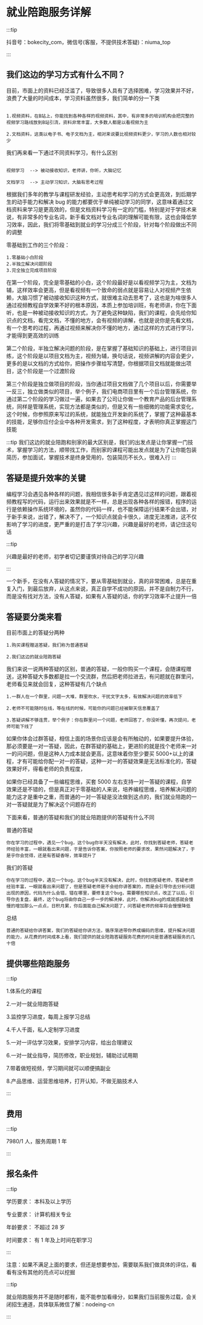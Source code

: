 # 就业陪跑服务详解

:::tip

抖音号：bokecity_com，微信号(客服，不提供技术答疑)：niuma_top

:::

## 我们这边的学习方式有什么不同？

目前，市面上的资料已经泛滥了，导致很多人具有了选择困难，学习效果并不好，浪费了大量的时间成本，学习资料虽然很多，我们简单的分一下类

```

1.视频资料，在B站上，你能找到各种各样的视频资料，其中，有非常多的培训机构会把完整的视频学习路线放到B站引流，资料非常丰富，大多数人都是以看视频为主

2.文档资料，这类以电子书、电子文档为主，相对来说要比视频资料更少，学习的人数也相对较少

```

我们再来看一下通过不同资料学习，有什么区别

```

视频学习  --> 被动接收知识，老师讲，你听，大脑记忆

文档学习  --> 主动学习知识，大脑有思考过程

```

根据我们多年的教学与课程研发经验，主动思考和学习的方式会更高效，到后期学生的动手能力和解决 bug 的能力都要优于单纯被动学习的同学，这意味着通过文档资料来学习是更高效的，但是文档资料学习有一定的门槛，特别是对于学技术来说，有非常多的专业名词，新手看文档对专业名词的理解可能有限，这也会降低学习效率，因此，我们将零基础到就业的学习分成三个阶段，针对每个阶段做出不同的调整

零基础到工作的三个阶段：

```
1.零基础小白阶段
2.半独立解决问题阶段
3.完全独立完成项目阶段
```

在第一个阶段，完全是零基础的小白，这个阶段最好是以看视频学习为主，文档为辅，这样效率会更高，但是看视频有一个致命的弱点就是容易让人对视频产生依赖，大脑习惯了被动接收知识这种方式，就很难主动去思考了，这也是为啥很多人通过视频教程自学效果不好的根本原因，本质上参加培训班，有老师讲，你在下面听，也是一种被动接收知识的方式，为了避免这种缺陷，我们的课程，会先给你知识点的文档，看完文档，不懂的地方，会有视频的讲解，也就是说你是先看文档，有一个思考的过程，再通过视频来解决你不懂的地方，通过这样的方式进行学习，才能得到更高效的训练

第二个阶段，半独立解决问题的阶段，是在掌握了基础知识的基础上，进行项目训练，这个阶段是以项目文档为主，视频为辅，换句话说，视频讲解的内容会更少，更多的是以文档的方式给你，把操作步骤给写清楚，你根据项目文档就能做出项目，这个阶段是一个过渡阶段

第三个阶段是独立做项目的阶段，当你通过项目文档做了几个项目以后，你需要举一反三，独立做类似的项目，举个例子，我们电商项目里有一个后台管理系统，你通过第二个阶段的学习做过一遍，如果去了公司让你做一个教育产品的后台管理系统，同样是管理系统，实现方法都是类似的，但是又有一些细微的功能需求变化，这个时候，你参照原来写过的系统，就能独立开发新的系统了，掌握了这种最基本的技能，足够你应付企业中各种开发需求，到了这种程度，才表明你真正掌握这门技能

:::tip
我们这边的就业陪跑和别家的最大区别是，我们的出发点是让你掌握一门技术，掌握学习的方法，顺带找工作，而别家的课程可能出发点就是为了让你能包装简历，参加面试，掌握技术是终身受用的，包装简历不长久，很难入行
:::

## 答疑是提升效率的关键

编程学习会遇见各种各样的问题，我相信很多新手肯定遇见过这样的问题，跟着视频教程写的代码，运行出来效果就是不一样，总是出现各种各样的报错，程序的运行是依赖操作系统环境的，虽然你的代码一样，也不能保障运行结果不会出错，对于新手来说，出错了，解决不了，一个知识点就会卡很久，进度无法推进，这不仅影响了学习的进度，更严重的是打击了学习兴趣，兴趣是最好的老师，请记住这句话

:::tip

兴趣是最好的老师，初学者切记要谨慎对待自己的学习兴趣

:::

一个新手，在没有人答疑的情况下，要从零基础到就业，真的非常困难，总是在重复入门，到最后放弃，从这点来说，真正自学不成功的原因，并不是自制力不行，而是没有找对方法，没有人答疑，如果有人答疑的话，你的学习效率不止提升一倍

## 答疑要分类来看

目前市面上的答疑分两种

```
1.购买课程赠送答疑，我们称为普通答疑

2.我们这边的就业陪跑答疑
```

我们来说一说两种答疑的区别，普通的答疑，一般你购买一个课程，会随课程赠送，这种答疑大多数都是拉一个交流群，然后把老师拉进去，有问题就在群里问，老师看见来就会回复，这种答疑有几个缺点

```
1.一群人在一个群里，问题一大堆，群里吹水，干扰文字太多，有效解决问题的效率低下

2.老师不可能随时在线，等在线的时候，可能你的问题已经被聊天信息覆盖了

3.答疑讲解不够连贯，举个例子：你在群里问一个问题，老师回答了，你没听懂，再次提问，老师可能下线了
```

如果你体会过群答疑，相信上面的场景你应该是会有所触动的，如果要提升体验，那必须要是一对一答疑，因此，在群答疑的基础上，更进阶的就是找个老师来一对一的问问题，但是这种人力成本就会更高，这意味着你至少要买 5000+以上的课程，才有可能给你配一对一的答疑，这种一对一的答疑效果是无法标准化的，答疑效果好坏，得看老师的负责程度，

如果你已经具备了一些编程思维，买套 5000 左右支持一对一答疑的课程，自学效果还是不错的，但是真正对于零基础的人来说，培养编程思维，培养解决问题的能力这才是重中之重，而普通的一对一答疑是没法做到这点的，我们就业陪跑的一对一答疑就是为了解决这个问题存在的

下面来看，普通的答疑和我们的就业陪跑提供的答疑有什么不同

普通的答疑

```
你在学习的过程中，遇见一个bug，这个bug你半天没有解决，此时，你找到答疑老师，答疑老师经验丰富，一眼就看出来问题，于是告诉你答案，你按照老师的要求改，果然问题解决了，于是乎你会觉得，还是有答疑香呀，效率提升了
```

我们的答疑

```
你在学习的过程中，遇见一个bug，这个bug半天没有解决，此时，你找到答疑老师，答疑老师经验丰富，一眼就看出来问题了，但是答疑老师是不会给你讲答案的，而是会引导你去分析问题出现的原因，代码为什么会错，错在哪里，要修复这个bug，需要哪些知识点，改正了以后，引导你去复盘，最终，这个bug将由你自己一步一步的解决掉，此时，你解决bug的成就感就会慢慢的增加那么一点点，日积月累，你后面能自己解决问题了，问答疑老师的频率将会慢慢降低
```

总结

```
普通的答疑给你讲答案，我们的答疑给你讲方法，循序渐进带你养成编码的思维，提升解决问题的能力，从花费的时间成本上看，我们提供的就业陪跑答疑服务花费的时间是普通答疑服务的几十倍
```

## 提供哪些陪跑服务

:::tip

1.体系化的课程

2.一对一就业陪跑答疑

3.监控学习进度，每周上报学习总结

4.千人千面，私人定制学习进度

5.一对一评估学习效果，安排学习内容，给出合理建议

6.一对一就业指导，简历修改，职业规划，辅助过试用期

7.带着做短视频，学习期间就可以顺便搞副业

8.产品思维、运营思维培养，打开认知，不做无脑技术人

:::

## 费用

:::tip

7980/1 人，服务周期 1 年

:::

## 报名条件

:::tip

学历要求： 本科及以上学历

专业要求： 计算机相关专业

年龄要求： 不超过 28 岁

时间要求： 有 1 年及上时间在职学习

:::

注意：如果不满足上面的要求，但还是想要参加，需要联系我们做具体的评估，看看有没有其他的亮点可以挖掘

:::tip

就业陪跑服务并不是随时都有，能不能参加看缘分，如果我们当前服务过载，会关闭招生通道，具体联系微信了解：nodeing-cn

:::
